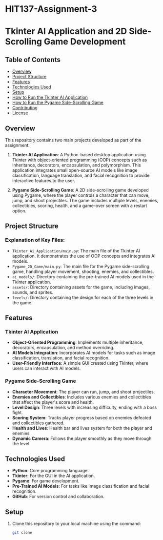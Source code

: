 # HIT137-Assignment-3
# Tkinter AI Application and 2D Side-Scrolling Game Development
## Table of Contents
- [Overview](#overview)
- [Project Structure](#project-structure)
- [Features](#features)
- [Technologies Used](#technologies-used)
- [Setup](#setup)
- [How to Run the Tkinter AI Application](#how-to-run-the-tkinter-ai-application)
- [How to Run the Pygame Side-Scrolling Game](#how-to-run-the-pygame-side-scrolling-game)
- [Contributing](#contributing)
- [License](#license)

## Overview
This repository contains two main projects developed as part of the assignment:

1. **Tkinter AI Application**: A Python-based desktop application using Tkinter with object-oriented programming (OOP) concepts such as inheritance, decorators, encapsulation, and polymorphism. This application integrates small open-source AI models like image classification, language translation, and facial recognition to provide interactive features to the user.

2. **Pygame Side-Scrolling Game**: A 2D side-scrolling game developed using Pygame, where the player controls a character that can move, jump, and shoot projectiles. The game includes multiple levels, enemies, collectibles, scoring, health, and a game-over screen with a restart option.

## Project Structure

### Explanation of Key Files:
- `Tkinter_Ai_Application/main.py`: The main file of the Tkinter AI application. It demonstrates the use of OOP concepts and integrates AI models.
- `Pygame_2D_Game/main.py`: The main file for the Pygame side-scrolling game, handling player movement, shooting, enemies, and collectibles.
- `ai_models/`: Directory containing the pre-trained AI models used in the Tkinter application.
- `assets/`: Directory containing assets for the game, including images, sounds, and sprites.
- `levels/`: Directory containing the design for each of the three levels in the game.

## Features

### Tkinter AI Application
- **Object-Oriented Programming**: Implements multiple inheritance, decorators, encapsulation, and method overriding.
- **AI Models Integration**: Incorporates AI models for tasks such as image classification, translation, and facial recognition.
- **User-Friendly Interface**: A simple GUI created using Tkinter, where users can interact with AI models.
  
### Pygame Side-Scrolling Game
- **Character Movement**: The player can run, jump, and shoot projectiles.
- **Enemies and Collectibles**: Includes various enemies and collectibles that affect the player's score and health.
- **Level Design**: Three levels with increasing difficulty, ending with a boss fight.
- **Scoring System**: Tracks player progress based on enemies defeated and collectibles gathered.
- **Health and Lives**: Health bar and lives system for both the player and enemies.
- **Dynamic Camera**: Follows the player smoothly as they move through the level.

## Technologies Used
- **Python**: Core programming language.
- **Tkinter**: For the GUI in the AI application.
- **Pygame**: For game development.
- **Pre-Trained AI Models**: For tasks like image classification and facial recognition.
- **GitHub**: For version control and collaboration.

## Setup
1. Clone this repository to your local machine using the command:
   ```bash
   git clone 

